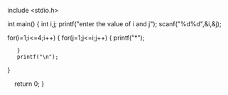 include <stdio.h>

int main()
{
    int i,j;
    printf("enter the value of i and j");
    scanf("%d%d",&i,&j);
    
   for(i=1;i<=4;i++)
   {
       for(j=1;j<=i;j++)
       {
           printf("*");
           
       }
       printf("\n");
   }
   

    return 0;
}
